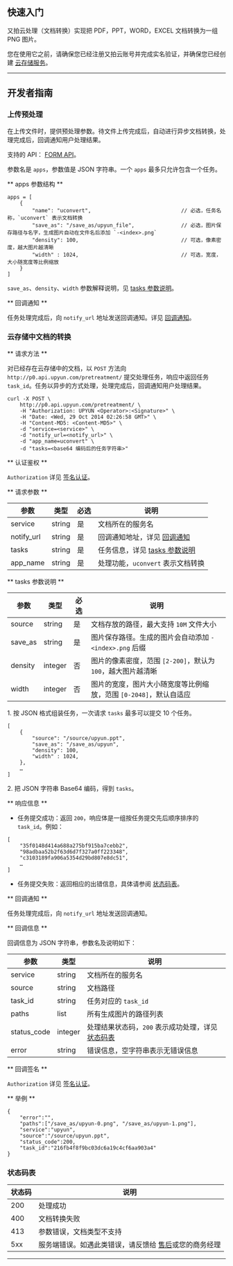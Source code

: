 ## 快速入门

又拍云处理（文档转换）实现把 PDF，PPT，WORD，EXCEL 文档转换为一组 PNG 图片。

您在使用它之前，请确保您已经注册又拍云账号并完成实名验证，并确保您已经创建 [云存储服务](/api/quick_start/)。

---------

## 开发者指南
### 上传预处理

在上传文件时，提供预处理参数。待文件上传完成后，自动进行异步文档转换，处理完成后，回调通知用户处理结果。

支持的 API： [FORM API](/api/form_api/#upload_args)。

参数名是 `apps`，参数值是 JSON 字符串。一个 `apps` 最多只允许包含一个任务。

** apps 参数结构 **

```
apps = [
    {
        "name": "uconvert",                             // 必选，任务名称，`uconvert` 表示文档转换
        "save_as": "/save_as/upyun_file",               // 必选，图片保存路径与名字，生成图片自动在文件名后添加 `-<index>.png`
        "density": 100,                                 // 可选，像素密度，越大图片越清晰
        "width" : 1024,                                 // 可选，宽度，大小随宽度等比例缩放
    }
]
```

`save_as`、`density`、`width` 参数解释说明，见 [tasks 参数说明](#tasks)。

** 回调通知 **

任务处理完成后，向 `notify_url` 地址发送回调通知。详见 [回调通知](#notify_url)。

### 云存储中文档的转换

** 请求方法 **

对已经存在云存储中的文档，以 `POST` 方法向 `http://p0.api.upyun.com/pretreatment/` 提交处理任务，响应中返回任务 `task_id`。任务以异步的方式处理，处理完成后，回调通知用户处理结果。

```
curl -X POST \
    http://p0.api.upyun.com/pretreatment/ \
    -H "Authorization: UPYUN <Operator>:<Signature>" \
    -H "Date: <Wed, 29 Oct 2014 02:26:58 GMT>" \
    -H "Content-MD5: <Content-MD5>" \
    -d "service=<service>" \
    -d "notify_url=<notify_url>" \
    -d "app_name=uconvert" \
    -d "tasks=<base64 编码后的任务字符串>"
```

** 认证鉴权 **

`Authorization` 详见 [签名认证](/cloud/authorization/#_1)。

** 请求参数 **

| 参数       		| 类型       	| 必选  	| 说明                              	|
|-------------------|---------------|-------|-----------------------------------|
| service       	| string       	| 是   	| 文档所在的服务名         			|
| notify_url        | string       	| 是   	| 回调通知地址，详见 [回调通知](#notify_url)    	|
| tasks             | string       	| 是   	| 任务信息，详见 [tasks 参数说明](#tasks)  	|
| app_name          | string       	| 是   	| 处理功能，`uconvert` 表示文档转换 			|


<a name="tasks"></a>
** tasks 参数说明 **

| 参数       		| 类型       	| 必选  	| 说明                              	|
|-------------------|---------------|-------|-----------------------------------|
| source       		| string       	| 是   	| 文档存放的路径，最大支持 `10M` 文件大小               |
| save_as           | string       	| 是   	| 图片保存路径。生成的图片会自动添加 `-<index>.png` 后缀 |
| density          	| integer      	| 否   	| 图片的像素密度，范围 `[2-200]`，默认为 `100`，越大图片越清晰 |
| width          	| integer      	| 否   	| 图片的宽度，图片大小随宽度等比例缩放，范围 `[0-2048]`，默认自适应 |

1\. 按 JSON 格式组装任务，一次请求 `tasks` 最多可以提交 10 个任务。

```
[
    {
        "source": "/source/upyun.ppt",
        "save_as": "/save_as/upyun",
        "density": 100,                    
        "width" : 1024,                 
    },
    …
]
```

2\. 把 JSON 字符串 Base64 编码，得到 `tasks`。

** 响应信息 **

- 任务提交成功：返回 `200`，响应体是一组按任务提交先后顺序排序的 `task_id`。例如：

```
[
    "35f0148d414a688a275bf915ba7cebb2",
    "98adbaa52b2f63d6d7f327a0ff223348",
    "c3103189fa906a5354d29bd807e8dc51",
    …
]
```

- 任务提交失败：返回相应的出错信息，具体请参阅 [状态码表](#status)。

<a name="notify_url"></a>
** 回调通知 **

任务处理完成后，向 `notify_url` 地址发送回调通知。

** 回调信息 **

回调信息为 JSON 字符串，参数名及说明如下：

| 参数       		| 类型   	| 说明                                                      	|
|-------------------|-----------|-----------------------------------------------------------|
| service           | string    | 文档所在的服务名                                     	     |
| source            | string    | 文档路径                                            	    |
| task_id           | string    | 任务对应的 `task_id`                                       |
| paths             | list      | 所有生成图片的路径列表                                      |
| status_code       | integer   | 处理结果状态码，`200` 表示成功处理，详见 [状态码表](#status)  |
| error             | string    | 错误信息，空字符串表示无错误信息                             |

** 回调签名 **

`Authorization` 详见 [签名认证](/cloud/authorization/#_1)。

** 举例 **

```
{
    "error":"",
    "paths":["/save_as/upyun-0.png", "/save_as/upyun-1.png"],
    "service":"upyun",
    "source":"/source/upyun.ppt",
    "status_code":200,
    "task_id":"216fb4f8f9bc03dc6a19c4cf6aa903a4"
}
```

<a name="status"></a>
### 状态码表

| 状态码    		| 说明        							|
|---------------|---------------------------------------|
| 200         	| 处理成功    							|
| 400         	| 文档转换失败                           |
| 413         	| 参数错误，文档类型不支持                    |
| 5xx         	| 服务端错误。如遇此类错误，请反馈给 [售后](https://www.upyun.com/contact)或您的商务经理 |

---------